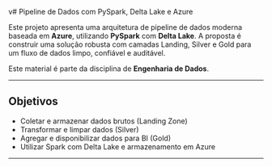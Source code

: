 v# Pipeline de Dados com PySpark, Delta Lake e Azure

Este projeto apresenta uma arquitetura de pipeline de dados moderna baseada em **Azure**, utilizando **PySpark** com **Delta Lake**. A proposta é construir uma solução robusta com camadas Landing, Silver e Gold para um fluxo de dados limpo, confiável e auditável.

Este material é parte da disciplina de **Engenharia de Dados**.

---

## Objetivos

- Coletar e armazenar dados brutos (Landing Zone)
- Transformar e limpar dados (Silver)
- Agregar e disponibilizar dados para BI (Gold)
- Utilizar Spark com Delta Lake e armazenamento em Azure

---
